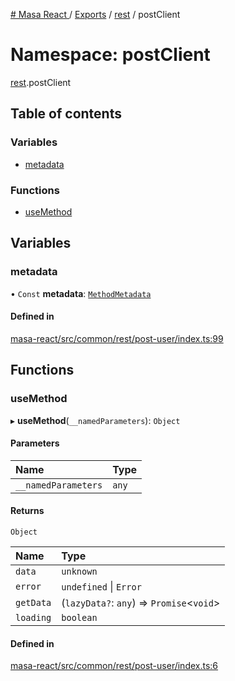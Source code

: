 [# Masa React
](../README.md) / [Exports](../modules.md) / [rest](rest.md) / postClient

# Namespace: postClient

[rest](rest.md).postClient

## Table of contents

### Variables

- [metadata](rest.postClient.md#metadata)

### Functions

- [useMethod](rest.postClient.md#usemethod)

## Variables

### metadata

• `Const` **metadata**: [`MethodMetadata`](../interfaces/rest.MethodMetadata.md)

#### Defined in

[masa-react/src/common/rest/post-user/index.ts:99](https://github.com/masa-finance/masa-react/blob/9cffd5b/src/common/rest/post-user/index.ts#L99)

## Functions

### useMethod

▸ **useMethod**(`__namedParameters`): `Object`

#### Parameters

| Name | Type |
| :------ | :------ |
| `__namedParameters` | `any` |

#### Returns

`Object`

| Name | Type |
| :------ | :------ |
| `data` | `unknown` |
| `error` | `undefined` \| `Error` |
| `getData` | (`lazyData?`: `any`) => `Promise`<`void`\> |
| `loading` | `boolean` |

#### Defined in

[masa-react/src/common/rest/post-user/index.ts:6](https://github.com/masa-finance/masa-react/blob/9cffd5b/src/common/rest/post-user/index.ts#L6)
